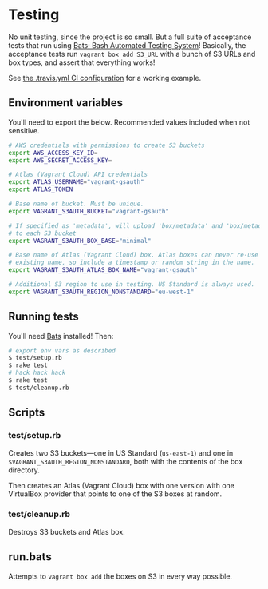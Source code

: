 # Testing

No unit testing, since the project is so small. But a full suite of acceptance
tests that run using [Bats: Bash Automated Testing System][bats]! Basically, the
acceptance tests run `vagrant box add S3_URL` with a bunch of S3 URLs and box
types, and assert that everything works!

See [the .travis.yml CI configuration](.travis.yml) for a working example.

## Environment variables

You'll need to export the below. Recommended values included when not sensitive.

```bash
# AWS credentials with permissions to create S3 buckets
export AWS_ACCESS_KEY_ID=
export AWS_SECRET_ACCESS_KEY=

# Atlas (Vagrant Cloud) API credentials
export ATLAS_USERNAME="vagrant-gsauth"
export ATLAS_TOKEN

# Base name of bucket. Must be unique.
export VAGRANT_S3AUTH_BUCKET="vagrant-gsauth"

# If specified as 'metadata', will upload 'box/metadata' and 'box/metadata.box'
# to each S3 bucket
export VAGRANT_S3AUTH_BOX_BASE="minimal"

# Base name of Atlas (Vagrant Cloud) box. Atlas boxes can never re-use a once
# existing name, so include a timestamp or random string in the name.
export VAGRANT_S3AUTH_ATLAS_BOX_NAME="vagrant-gsauth"

# Additional S3 region to use in testing. US Standard is always used.
export VAGRANT_S3AUTH_REGION_NONSTANDARD="eu-west-1"
```

[bats]: https://github.com/sstephenson/bats

## Running tests

You'll need [Bats][bats] installed! Then:

```bash
# export env vars as described
$ test/setup.rb
$ rake test
# hack hack hack
$ rake test
$ test/cleanup.rb
```

## Scripts

### test/setup.rb

Creates two S3 buckets—one in US Standard (`us-east-1`) and one in
`$VAGRANT_S3AUTH_REGION_NONSTANDARD`, both with the contents of the box
directory.

Then creates an Atlas (Vagrant Cloud) box with one version with one VirtualBox
provider that points to one of the S3 boxes at random.

### test/cleanup.rb

Destroys S3 buckets and Atlas box.

## run.bats

Attempts to `vagrant box add` the boxes on S3 in every way possible.
